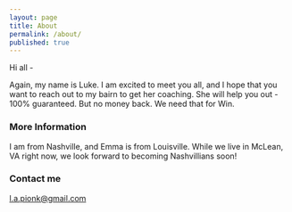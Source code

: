 ```yaml
---
layout: page
title: About
permalink: /about/
published: true
---
```


Hi all - 

Again, my name is Luke. I am excited to meet you all, and I hope that you want to reach out to my bairn to get her coaching. She will help you out - 100% guaranteed. But no money back. We need that for Win.

### More Information

I am from Nashville, and Emma is from Louisville. While we live in McLean, VA right now, we look forward to becoming Nashvillians soon!

### Contact me

[l.a.pionk@gmail.com](mailto:l.a.pionk@gmail.com)
